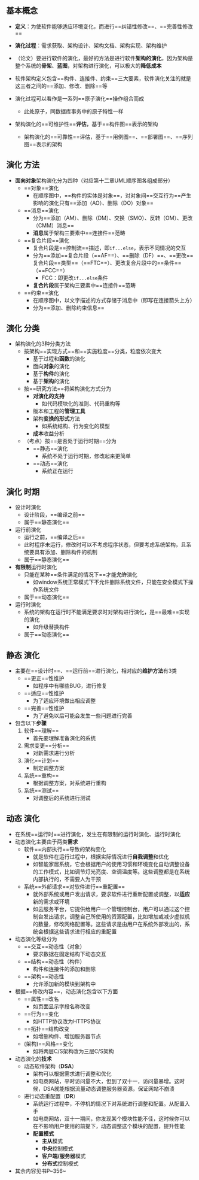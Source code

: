 ## 基本概念

- **定义**：为使软件能够适应环境变化，而进行==纠错性修改==、==完善性修改==
- **演化过程**：需求获取、架构设计、架构文档、架构实现、架构维护
- （论文）要进行软件的演化，最好的方法是进行软件**架构的演化**，因为架构是整个系统的**骨架**、**蓝图**，对架构进行演化，可以极大的**降低成本**
- 软件架构定义包含==构件、连接件、约束==三大要素，软件演化关注的就是这三者之间的==添加、修改、删除==等
- 演化过程可以看作是一系列==原子演化==操作组合而成
  - 此处原子，同数据库事务中的原子特性一样

- 架构演化的==可维护性==**评估**，基于==构件图==表示的架构
  - 架构演化的==可靠性==评估，基于==用例图==、==部署图==、==序列图==表示的架构


## 演化 方法

- **面向对象**架构演化分为四种（对应第十二章UML顺序图各组成部分）
  - ==对象==演化
    - 在顺序图中，==构件的实体是对象==，对对象间==交互行为==产生影响的演化只有==添加（AO）、删除（DO）对象==
  - ==消息==演化
    - 分为==添加（AM）、删除（DM）、交换（SMO）、反转（OM）、更改（CMM）消息==
    - **消息**属于架构三要素中==连接件==范畴
  - ==复合片段==演化
    - 复合片段是==控制流==描述，即`if...else`，表示不同情况的交互
    - 分为==添加==复合片段（==AF==）、==删除（DF）==、==更改==复合片段==类型==（==FTC==）、更改复合片段中的==条件==（==FCC==）
      - FCC：即更改`if...else`条件
    - **复合片段**属于架构三要素中==连接件==范畴
  - ==约束==演化
    - 在顺序图中，以文字描述的方式存储于消息中（即写在连接箭头上方）
    - 分为==添加、删除约束信息==

## 演化 分类

- 架构演化的3种分类方法
  - 按架构==实现方式==和==实施粒度==分类，粒度依次变大
    - 基于过程和**函数**的演化
    - 面向**对象**的演化
    - 基于**构件**的演化
    - 基于**架构**的演化
  - 按==研究方法==将架构演化方式分为
    - **对演化的支持**
      - 如代码模块化的准则、代码重构等
    - 版本和工程的**管理工具**
    - 架构**变换的形式**方法
      - 如系统结构、行为变化的模型
    - **成本**收益分析
  - （考点）按==是否处于运行时期==分为
    - ==静态==演化
      - 系统不处于运行时期，修改起来更简单
    - ==动态==演化
      - 系统正在运行

## 演化 时期

- 设计时演化
  - 设计阶段，==编译之前==
  - 属于==静态演化==
- 运行前演化
  - 运行之前，==编译之后==
  - 此时程序未运行，修改时可以不考虑程序状态，但要考虑系统架构，且系统要具有添加、删除构件的机制
  - 属于==静态演化==
- **有限制**运行时演化
  - 只能在某种==条件满足的情况下==才能**允许**演化
    - 如window系统正常模式下不允许删除系统文件，只能在安全模式下操作系统文件
  - 属于==动态演化==
- 运行时演化
  - 系统的架构在运行时不能满足要求时对架构进行演化，是==最难==实现的演化
    - 如升级替换构件
  - 属于==动态演化==

## 静态 演化

- 主要在==设计时==、==运行前==进行演化，相对应的**维护方法**有3类
  - ==更正==性维护
    - 如程序中有哪些BUG，进行修复
  - ==适应==性维护
    - 为了适应环境做出相应调整
  - ==完善==性维护
    - 为了避免以后可能会发生一些问题进行完善
- 包含以下**步骤**
  1. 软件==理解==
     - 首先要理解准备演化的系统
  2. 需求变更==分析==
     - 对新需求进行分析
  3. 演化==计划==
     - 制定调整方案
  4. 系统==重构==
     - 根据调整方案，对系统进行重构
  5. 系统==测试==
     - 对调整后的系统进行测试

## 动态 演化

- 在系统==运行时==进行演化，发生在有限制的运行时演化、运行时演化
- 动态演化主要由于两类**需求**
  - 软件==内部执行==导致的架构变化
    - 就是软件在运行过程中，根据实际情况进行**自我调整**和优化
    - 如智能家居系统，它会根据用户的使用习惯和环境变化自动调整设备的工作模式，比如调节灯光亮度、空调温度等。这些调整都是在系统内部执行的，不需要人为干预
  - 系统==外部请求==对软件进行==重配置==
    - 就外部系统或用户发出请求，要求软件进行重新配置或调整，以**适应**新的需求或环境
    - 如云服务平台，它提供给用户一个管理控制台，用户可以通过这个控制台发出请求，调整自己所使用的资源配置，比如增加或减少虚拟机的数量，修改网络配置等。这些请求是由用户在系统外部发出的，系统会根据这些请求进行相应的重配置
- 动态演化等级分为
  - ==交互==动态性（对象）
    - 要求数据在固定结构下动态交互
  - ==结构==动态性（构件）
    - 构件和连接件的添加和删除
  - ==架构==动态性
    - 允许添加新的模块到架构中
- 根据==修改内容==，动态演化包含以下方面
  - ==属性==改名
    - 如页面显示字段名称改变
  - ==行为==变化
    - 如HTTP协议改为HTTPS协议
  - ==拓扑==结构改变
    - 如增删构件、增加服务器节点
  - (架构)==风格==变化
    - 如将两层C/S架构改为三层C/S架构
- 动态演化的**技术**
  - 动态软件架构（**DSA**）
    - 架构可以根据需求进行调整和优化
    - 如电商网站，平时访问量不大，但到了双十一，访问量暴增。这时候，DSA就能根据流量动态调整服务器资源，保证网站不崩溃
  - 进行动态重配置（**DR**）
    - 系统运行过程中，不停机的情况下对系统进行调整和配置。从配置入手
    - 如电商网站，双十一期间，你发现某个模块性能不佳，这时候你可以在不影响用户使用的前提下，动态调整这个模块的配置，提升性能
    - **配置模式**
      - **主从**模式
      - **中央**控制模式
      - **客户端/服务器**模式
      - **分布式**控制模式
- 其余内容见书P~356~